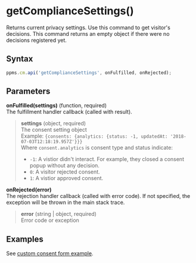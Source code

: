 # getComplianceSettings()

Returns current privacy settings. Use this command to get visitor's
decisions. This command returns an empty object if there were no
decisions registered yet.

## Syntax

``` javascript
ppms.cm.api('getComplianceSettings', onFulfilled, onRejected);
```

## Parameters

**onFulfilled(settings)** (function, required)  
The fulfillment handler callback (called with result).

> **settings** (object, required)  
> The consent setting object  
> Example: `{consents: {analytics: {status: -1, updatedAt:
> '2018-07-03T12:18:19.957Z'}}}`  
> Where `consent.analytics` is consent type and status indicate:
> 
>   - `-1`: A vistior didn't interact. For example, they closed a
>     consent popup without any decision.
>   - `0`: A visitor rejected consent.
>   - `1`: A vistior approved consent.

**onRejected(error)**  
The rejection handler callback (called with error code). If not
specified, the exception will be thrown in the main stack trace.

> **error** (string | object, required)  
> Error code or exception

## Examples

See [custom consent form
example](https://piwikpro.github.io/ConsentManager-CustomConsentFormExample/).
